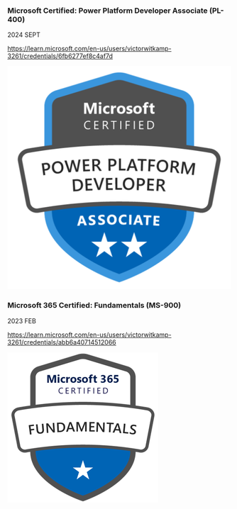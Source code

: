 ### Microsoft Certified: Power Platform Developer Associate (PL-400)

2024 SEPT

https://learn.microsoft.com/en-us/users/victorwitkamp-3261/credentials/6fb6277ef8c4af7d

![Microsoft Certified: Power Platform Developer Associate (PL-400) Badge](PL-400.png)

### Microsoft 365 Certified: Fundamentals (MS-900)

2023 FEB

https://learn.microsoft.com/en-us/users/victorwitkamp-3261/credentials/abb6a40714512066

![Microsoft 365 Certified: Fundamentals (MS-900) Badge](MS-900.png)